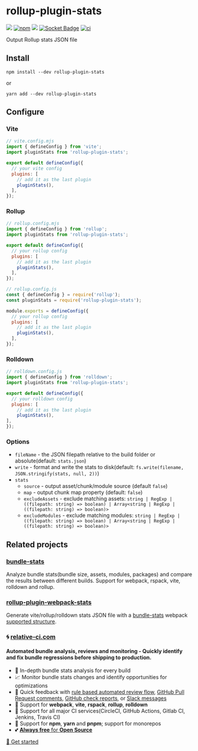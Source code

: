 # rollup-plugin-stats

[![](https://img.shields.io/npm/v/rollup-plugin-stats.svg)](https://www.npmjs.com/package/rollup-plugin-stats)
[![npm](https://img.shields.io/npm/dm/rollup-plugin-stats)](https://www.npmjs.com/package/rollup-plugin-stats)
![](https://img.shields.io/node/v/rollup-plugin-stats.svg)
[![Socket Badge](https://socket.dev/api/badge/npm/package/rollup-plugin-stats)](https://socket.dev/npm/package/rollup-plugin-stats)
[![ci](https://github.com/relative-ci/rollup-plugin-stats/actions/workflows/ci.yml/badge.svg)](https://github.com/relative-ci/rollup-plugin-stats/actions/workflows/ci.yml)

Output Rollup stats JSON file

## Install

```shell
npm install --dev rollup-plugin-stats
```

or

```shell
yarn add --dev rollup-plugin-stats
```

## Configure

### Vite

```js
// vite.config.mjs
import { defineConfig } from 'vite';
import pluginStats from 'rollup-plugin-stats';

export default defineConfig({
  // your vite config
  plugins: [
    // add it as the last plugin
    pluginStats(),
  ],
});
```

### Rollup

```js
// rollup.config.mjs
import { defineConfig } from 'rollup';
import pluginStats from 'rollup-plugin-stats';

export default defineConfig({
  // your rollup config
  plugins: [
    // add it as the last plugin
    pluginStats(),
  ],
});
```

```js
// rollup.config.js
const { defineConfig } = require('rollup');
const pluginStats = require('rollup-plugin-stats');

module.exports = defineConfig({
  // your rollup config
  plugins: [
    // add it as the last plugin
    pluginStats(),
  ],
});
```

### Rolldown

```js
// rolldown.config.js
import { defineConfig } from 'rolldown';
import pluginStats from 'rollup-plugin-stats';

export default defineConfig({
  // your rolldown config
  plugins: [
    // add it as the last plugin
    pluginStats(),
],
});
```

### Options

- `fileName` - the JSON filepath relative to the build folder or absolute(default: `stats.json`)
- `write` - format and write the stats to disk(default: `fs.write(filename, JSON.stringify(stats, null, 2))`)
- `stats` 
    - `source` - output asset/chunk/module source (default `false`)
    - `map` - output chunk map property (default: `false`)
    - `excludeAssets` - exclude matching assets: `string | RegExp | ((filepath: string) => boolean) | Array<string | RegExp | ((filepath: string) => boolean)>`
    - `excludeModules` - exclude matching modules: `string | RegExp | ((filepath: string) => boolean) | Array<string | RegExp | ((filepath: string) => boolean)>`

## Related projects

### [bundle-stats](https://github.com/relative-ci/bundle-stats)

Analyze bundle stats(bundle size, assets, modules, packages) and compare the results between different builds. Support for webpack, rspack, vite, rolldown and rollup.

### [rollup-plugin-webpack-stats](https://github.com/relative-ci/rollup-plugin-webpack-stats)

Generate vite/rollup/rolldown stats JSON file with a [bundle-stats](https://github.com/relative-ci/bundle-stats/tree/master/packages/cli) webpack [supported structure](https://github.com/relative-ci/bundle-stats/blob/master/packages/plugin-webpack-filter/src/index.ts).

### :cyclone: [relative-ci.com](https://relative-ci.com?utm_medium=rollup-plugin-stats)

#### Automated bundle analysis, reviews and monitoring - Quickly identify and fix bundle regressions before shipping to production.

- :crystal_ball: In-depth bundle stats analysis for every build
- :chart_with_upwards_trend: Monitor bundle stats changes and identify opportunities for optimizations
- :bell: Quick feedback with [rule based automated review flow](https://relative-ci.com/documentation/setup/configure/integrations/github-commit-status-review?utm_medium=rollup-plugin-stats), [GitHub Pull Request comments](https://relative-ci.com/documentation/setup/configure/integrations/github-pull-request-comment?utm_medium=rollup-plugin-stats), [GitHub check reports](https://relative-ci.com/documentation/setup/configure/integrations/github-check-report?utm_medium=rollup-plugin-stats), or [Slack messages](https://relative-ci.com/documentation/setup/configure/integrations/slack-notification?utm_medium=rollup-plugin-stats)
- :wrench: Support for **webpack**, **vite**, **rspack**, **rollup**, **rolldown**
- :hammer: Support for all major CI services(CircleCI, GitHub Actions, Gitlab CI, Jenkins, Travis CI)
- :nut_and_bolt: Support for **npm**, **yarn** and **pnpm**; support for monorepos
- :two_hearts: [**Always free** for **Open Source**](https://relative-ci.com/open-source?utm_medium=rollup-plugin-stats)

[:rocket: Get started](https://relative-ci.com?utm_medium=rollup-plugin-stats)
